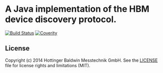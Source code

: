 # A Java implementation of the HBM device discovery protocol.

[![Build Status](https://travis-ci.org/HBM/java-scan.svg?branch=master)](https://travis-ci.org/HBM/java-scan)
[![Coverity](https://scan.coverity.com/projects/3486/badge.svg)](https://scan.coverity.com/projects/3486)

## License
Copyright (c) 2014 Hottinger Baldwin Messtechnik GmbH. See the [LICENSE](LICENSE) file for license rights and
limitations (MIT).

